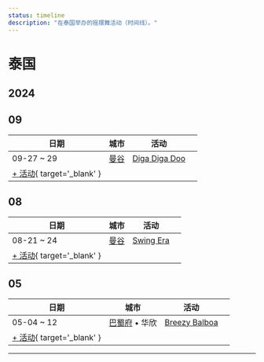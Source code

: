 ```yaml
---
status: timeline
description: "在泰国举办的摇摆舞活动（时间线）。"
---
```


# 泰国

## 2024

## 09

| 日期 | 城市 | 活动 | |
| --- | --- | --- | --- |
| 09-27 ~ 29 | [曼谷](by_city.md#bangkok) | [Diga Diga Doo](diga-diga-doo-2024.md) |  |
| [+ 活动](https://github.com/swingdance/events/issues/new?assignees=&labels=add+event&projects=&template=02-add_entity.yml&title=%5B2024%2Fth%5D%20%3CName%3E&region=th&province=&city=&org_id=&date_starts=2024-09-&date_ends=2024-09-){ target='_blank' }

## 08

| 日期 | 城市 | 活动 | |
| --- | --- | --- | --- |
| 08-21 ~ 24 | [曼谷](by_city.md#bangkok) | [Swing Era](swing-era-2024.md) |  |
| [+ 活动](https://github.com/swingdance/events/issues/new?assignees=&labels=add+event&projects=&template=02-add_entity.yml&title=%5B2024%2Fth%5D%20%3CName%3E&region=th&province=&city=&org_id=&date_starts=2024-08-&date_ends=2024-08-){ target='_blank' }

## 05

| 日期 | 城市 | 活动 | |
| --- | --- | --- | --- |
| 05-04 ~ 12 | [巴蜀府](by_city.md#prachuap-khiri-khan) • 华欣 | [Breezy Balboa](breezy-balboa-2024.md) |  |
| [+ 活动](https://github.com/swingdance/events/issues/new?assignees=&labels=add+event&projects=&template=02-add_entity.yml&title=%5B2024%2Fth%5D%20%3CName%3E&region=th&province=&city=&org_id=&date_starts=2024-05-&date_ends=2024-05-){ target='_blank' }

---


